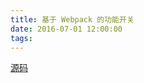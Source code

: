 ```yaml
---
title: 基于 Webpack 的功能开关
date: 2016-07-01 12:00:00
tags:
---
```


[源码](https://github.com/longtian/feature-toggles-with-webpack)
